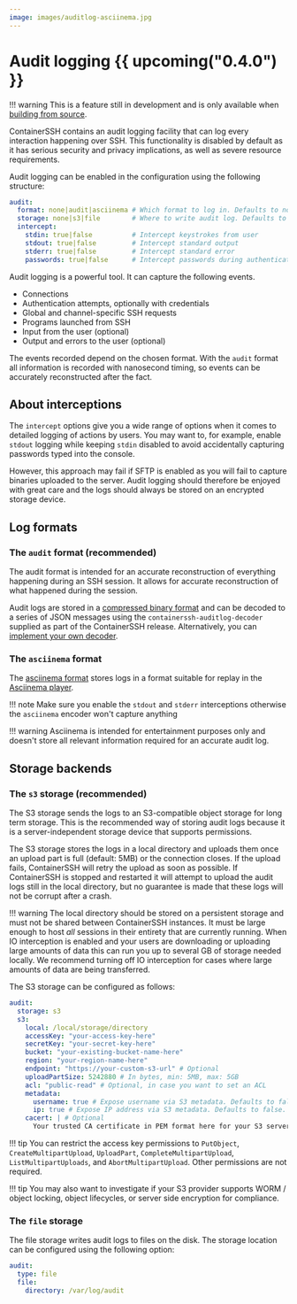 ```yaml
---
image: images/auditlog-asciinema.jpg
---
```


<h1>Audit logging {{ upcoming("0.4.0") }}</h1>

!!! warning
    This is a feature still in development and is only available when [building from source](https://github.com/containerssh/containerssh/).

ContainerSSH contains an audit logging facility that can log every interaction happening over SSH. This functionality is disabled by default as it has serious security and privacy implications, as well as severe resource requirements.

Audit logging can be enabled in the configuration using the following structure:

```yaml
audit:
  format: none|audit|asciinema # Which format to log in. Defaults to none.
  storage: none|s3|file        # Where to write audit log. Defaults to none.
  intercept:
    stdin: true|false          # Intercept keystrokes from user
    stdout: true|false         # Intercept standard output
    stderr: true|false         # Intercept standard error
    passwords: true|false      # Intercept passwords during authentication
```

Audit logging is a powerful tool. It can capture the following events.

- Connections
- Authentication attempts, optionally with credentials
- Global and channel-specific SSH requests
- Programs launched from SSH
- Input from the user (optional)
- Output and errors to the user (optional)

The events recorded depend on the chosen format. With the `audit` format all information is recorded with nanosecond timing, so events can be accurately reconstructed after the fact.

## About interceptions

The `intercept` options give you a wide range of options when it comes to detailed logging of actions by users. You may want to, for example, enable `stdout` logging while keeping `stdin` disabled to avoid accidentally capturing passwords typed into the console.

However, this approach may fail if SFTP is enabled as you will fail to capture binaries uploaded to the server. Audit logging should therefore be enjoyed with great care and the logs should always be stored on an encrypted storage device.

## Log formats

### The `audit` format (recommended)

The audit format is intended for an accurate reconstruction of everything happening during an SSH session. It allows for accurate reconstruction of what happened during the session.

Audit logs are stored in a [compressed binary format](format.md) and can be decoded to a series of JSON messages using the `containerssh-auditlog-decoder` supplied as part of the ContainerSSH release. Alternatively, you can [implement your own decoder](format.md).

### The `asciinema` format

The [asciinema format](https://github.com/asciinema/asciinema/blob/develop/doc/asciicast-v2.md) stores logs in a format suitable for replay in the [Asciinema player](https://asciinema.org/).

<script id="asciicast-vMhS8fMI6tyICWdcszMvKQVFU" src="https://asciinema.org/a/vMhS8fMI6tyICWdcszMvKQVFU.js" async></script>

!!! note
    Make sure you enable the `stdout` and `stderr` interceptions otherwise the `asciinema` encoder won't capture anything 

!!! warning
    Asciinema is intended for entertainment purposes only and doesn't store all relevant information required for an accurate audit log.

## Storage backends

### The `s3` storage (recommended)

The S3 storage sends the logs to an S3-compatible object storage for long term storage. This is the recommended way of storing audit logs because it is a server-independent storage device that supports permissions.

The S3 storage stores the logs in a local directory and uploads them once an upload part is full (default: 5MB) or the connection closes. If the upload fails, ContainerSSH will retry the upload as soon as possible. If ContainerSSH is stopped and restarted it will attempt to upload the audit logs still in the local directory, but no guarantee is made that these logs will not be corrupt after a crash.

!!! warning
    The local directory should be stored on a persistent storage and must not be shared between ContainerSSH instances. It must be large enough to host *all* sessions in their entirety that are currently running. When IO interception is enabled and your users are downloading or uploading large amounts of data this can run you up to several GB of storage needed locally. We recommend turning off IO interception for cases where large amounts of data are being transferred.  

The S3 storage can be configured as follows:

```yaml
audit:
  storage: s3
  s3:
    local: /local/storage/directory
    accessKey: "your-access-key-here"
    secretKey: "your-secret-key-here"
    bucket: "your-existing-bucket-name-here"
    region: "your-region-name-here"
    endpoint: "https://your-custom-s3-url" # Optional
    uploadPartSize: 5242880 # In bytes, min: 5MB, max: 5GB
    acl: "public-read" # Optional, in case you want to set an ACL
    metadata:
      username: true # Expose username via S3 metadata. Defaults to false.
      ip: true # Expose IP address via S3 metadata. Defaults to false.
    cacert: | # Optional
      Your trusted CA certificate in PEM format here for your S3 server.
```

!!! tip
    You can restrict the access key permissions to `PutObject`, `CreateMultipartUpload`, `UploadPart`, `CompleteMultipartUpload`, `ListMultipartUploads`, and `AbortMultipartUpload`. Other permissions are not required.

!!! tip
    You may also want to investigate if your S3 provider supports WORM / object locking, object lifecycles, or server side encryption for compliance.

### The `file` storage

The file storage writes audit logs to files on the disk. The storage location can be configured using the following option:

```yaml
audit:
  type: file
  file:
    directory: /var/log/audit
```
